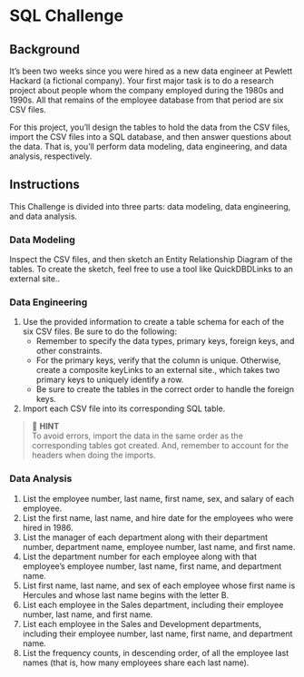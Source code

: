 # SQL Challenge
## Background
It’s been two weeks since you were hired as a new data engineer at Pewlett Hackard (a fictional company). Your first major task is to do a research project about people whom the company employed during the 1980s and 1990s. All that remains of the employee database from that period are six CSV files.

For this project, you’ll design the tables to hold the data from the CSV files, import the CSV files into a SQL database, and then answer questions about the data. That is, you’ll perform data modeling, data engineering, and data analysis, respectively.

## Instructions
This Challenge is divided into three parts: data modeling, data engineering, and data analysis.

### Data Modeling
Inspect the CSV files, and then sketch an Entity Relationship Diagram of the tables. To create the sketch, feel free to use a tool like QuickDBDLinks to an external site..

### Data Engineering
1. Use the provided information to create a table schema for each of the six CSV files. Be sure to do the following:
    * Remember to specify the data types, primary keys, foreign keys, and other constraints. 
    * For the primary keys, verify that the column is unique. Otherwise, create a composite keyLinks to an external site., which takes two primary keys to uniquely identify a row. 
    * Be sure to create the tables in the correct order to handle the foreign keys.
2. Import each CSV file into its corresponding SQL table.

> 📘 **HINT** <br/>
> To avoid errors, import the data in the same order as the corresponding tables got created. And, remember to account for the headers when doing the imports.

###  Data Analysis
1. List the employee number, last name, first name, sex, and salary of each employee. 
2. List the first name, last name, and hire date for the employees who were hired in 1986. 
3. List the manager of each department along with their department number, department name, employee number, last name, and first name. 
4. List the department number for each employee along with that employee’s employee number, last name, first name, and department name. 
5. List first name, last name, and sex of each employee whose first name is Hercules and whose last name begins with the letter B. 
6. List each employee in the Sales department, including their employee number, last name, and first name. 
7. List each employee in the Sales and Development departments, including their employee number, last name, first name, and department name. 
8. List the frequency counts, in descending order, of all the employee last names (that is, how many employees share each last name).
